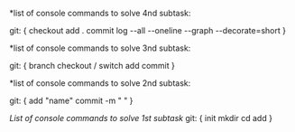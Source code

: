 *list of console commands to solve 4nd subtask:

git: {
    checkout 
    add .
    commit
    log --all --oneline --graph --decorate=short
}

*list of console commands to solve 3nd subtask:

git: {
    branch
    checkout / switch
    add
    commit
}

*list of console commands to solve 2nd subtask:

git: {
    add "name"
    commit -m " "
}

*List of console commands to solve 1st subtask*
git: {
    init
    mkdir
    cd
    add
}